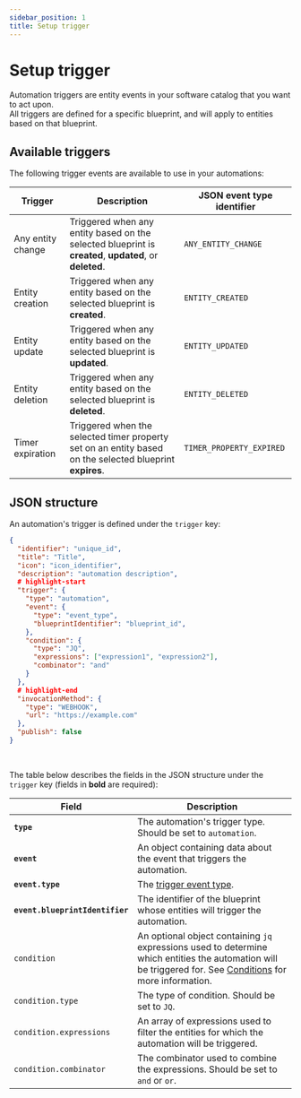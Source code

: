 ```yaml
---
sidebar_position: 1
title: Setup trigger
---
```


# Setup trigger

Automation triggers are entity events in your software catalog that you want to act upon.  
All triggers are defined for a specific blueprint, and will apply to entities based on that blueprint.

## Available triggers

The following trigger events are available to use in your automations:

| Trigger | Description | JSON event type identifier |
| --- | --- | --- |
| Any entity change | Triggered when any entity based on the selected blueprint is **created**, **updated**, or **deleted**. | `ANY_ENTITY_CHANGE` |
| Entity creation | Triggered when any entity based on the selected blueprint is **created**. | `ENTITY_CREATED` |
| Entity update | Triggered when any entity based on the selected blueprint is **updated**. | `ENTITY_UPDATED` |
| Entity deletion | Triggered when any entity based on the selected blueprint is **deleted**. | `ENTITY_DELETED` |
| Timer expiration | Triggered when the selected timer property set on an entity based on the selected blueprint **expires**. | `TIMER_PROPERTY_EXPIRED` |

## JSON structure

An automation's trigger is defined under the `trigger` key:

```json showLineNumbers
{
  "identifier": "unique_id",
  "title": "Title",
  "icon": "icon_identifier",
  "description": "automation description",
  # highlight-start
  "trigger": {
    "type": "automation",
    "event": {
      "type": "event_type",
      "blueprintIdentifier": "blueprint_id",
    },
    "condition": {
      "type": "JQ",
      "expressions": ["expression1", "expression2"],
      "combinator": "and"
    }
  },
  # highlight-end
  "invocationMethod": {
    "type": "WEBHOOK",
    "url": "https://example.com"
  },
  "publish": false
}
```
<br/>

The table below describes the fields in the JSON structure under the `trigger` key (fields in **bold** are required):

| Field | Description |
| --- | --- |
| **`type`** | The automation's trigger type. Should be set to `automation`. |
| **`event`** | An object containing data about the event that triggers the automation. |
| **`event.type`** | The [trigger event type](/actions-and-automations/automations/setup-trigger#available-triggers). |
| **`event.blueprintIdentifier`** | The identifier of the blueprint whose entities will trigger the automation. |
| `condition` | An optional object containing `jq` expressions used to determine which entities the automation will be triggered for. See [Conditions](/actions-and-automations/create-self-service-experiences/setup-ui-for-action/#conditions) for more information. |
| `condition.type` | The type of condition. Should be set to `JQ`. |
| `condition.expressions` | An array of expressions used to filter the entities for which the automation will be triggered. |
| `condition.combinator` | The combinator used to combine the expressions. Should be set to `and` or `or`. |
